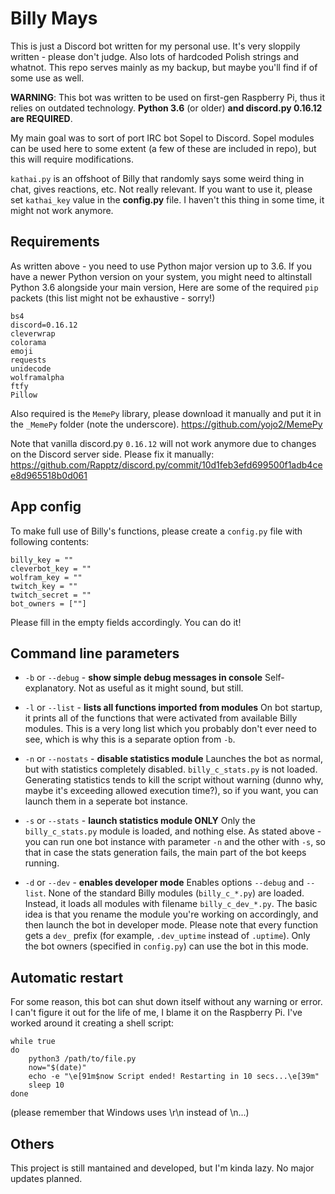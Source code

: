 # Billy Mays

This is just a Discord bot written for my personal use. It's very sloppily written - please don't judge. Also lots of hardcoded Polish strings and whatnot. This repo serves mainly as my backup, but maybe you'll find if of some use as well.

**WARNING**: This bot was written to be used on first-gen Raspberry Pi, thus it relies on outdated technology. **Python 3.6** (or older) **and discord.py 0.16.12 are REQUIRED**.

My main goal was to sort of port IRC bot Sopel to Discord. Sopel modules can be used here to some extent (a few of these are included in repo), but this will require modifications.

`kathai.py` is an offshoot of Billy that randomly says some weird thing in chat, gives reactions, etc. Not really relevant. If you want to use it, please set `kathai_key` value in the **config.py** file. I haven't this thing in some time, it might not work anymore.

## Requirements

As written above - you need to use Python major version up to 3.6. If you have a newer Python version on your system, you might need to altinstall Python 3.6 alongside your main version, Here are some of the required `pip` packets (this list might not be exhaustive - sorry!)

```
bs4
discord=0.16.12
cleverwrap
colorama
emoji
requests
unidecode
wolframalpha
ftfy
Pillow
```

Also required is the `MemePy` library, please download it manually and put it in the `_MemePy` folder (note the underscore). https://github.com/yojo2/MemePy

Note that vanilla discord.py `0.16.12` will not work anymore due to changes on the Discord server side. Please fix it manually: https://github.com/Rapptz/discord.py/commit/10d1feb3efd699500f1adb4cee8d965518b0d061

## App config

To make full use of Billy's functions, please create a `config.py` file with following contents:

```
billy_key = ""
cleverbot_key = ""
wolfram_key = ""
twitch_key = ""
twitch_secret = ""
bot_owners = [""]
```

Please fill in the empty fields accordingly. You can do it!

## Command line parameters

* `-b` or `--debug` - **show simple debug messages in console**
Self-explanatory. Not as useful as it might sound, but still.

* `-l` or `--list` - **lists all functions imported from modules**
On bot startup, it prints all of the functions that were activated from available Billy modules. This is a very long list which you probably don't ever need to see, which is why this is a separate option from `-b`.

* `-n` or `--nostats` - **disable statistics module**
Launches the bot as normal, but with statistics completely disabled. `billy_c_stats.py` is not loaded. Generating statistics tends to kill the script without warning (dunno why, maybe it's exceeding allowed execution time?), so if you want, you can launch them in a seperate bot instance.

* `-s` or `--stats` - **launch statistics module ONLY**
Only the `billy_c_stats.py` module is loaded, and nothing else. As stated above - you can run one bot instance with parameter `-n` and the other with `-s`, so that in case the stats generation fails, the main part of the bot keeps running.

* `-d` or `--dev` - **enables developer mode**
Enables options `--debug` and `--list`. None of the standard Billy modules (`billy_c_*.py`) are loaded. Instead, it loads all modules with filename `billy_c_dev_*.py`. The basic idea is that you rename the module you're working on accordingly, and then launch the bot in developer mode. Please note that every function gets a `dev_` prefix (for example, `.dev_uptime` instead of `.uptime`). Only the bot owners (specified in `config.py`) can use the bot in this mode.

## Automatic restart

For some reason, this bot can shut down itself without any warning or error. I can't figure it out for the life of me, I blame it on the Raspberry Pi. I've worked around it creating a shell script:

```
while true
do
	python3 /path/to/file.py
	now="$(date)"
	echo -e "\e[91m$now Script ended! Restarting in 10 secs...\e[39m"
	sleep 10
done
```

(please remember that Windows uses \r\n instead of \n...)

## Others

This project is still mantained and developed, but I'm kinda lazy. No major updates planned.
